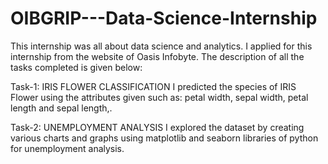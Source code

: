 # OIBGRIP---Data-Science-Internship
This internship was all about data science and analytics. I applied for this internship from the website of Oasis Infobyte. 
The description of all the tasks completed is given below:

Task-1: IRIS FLOWER CLASSIFICATION
I predicted the species of IRIS Flower using the attributes given such as:  petal width, sepal width, petal length and sepal length,. 

Task-2: UNEMPLOYMENT ANALYSIS
I explored the dataset by creating various charts and graphs using matplotlib and seaborn libraries of python for unemployment analysis.
